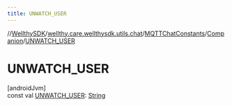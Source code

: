```yaml
---
title: UNWATCH_USER
---
```

//[WellthySDK](../../../../index.html)/[wellthy.care.wellthysdk.utils.chat](../../index.html)/[MQTTChatConstants](../index.html)/[Companion](index.html)/[UNWATCH_USER](-u-n-w-a-t-c-h_-u-s-e-r.html)



# UNWATCH_USER



[androidJvm]\
const val [UNWATCH_USER](-u-n-w-a-t-c-h_-u-s-e-r.html): [String](https://kotlinlang.org/api/latest/jvm/stdlib/kotlin/-string/index.html)




